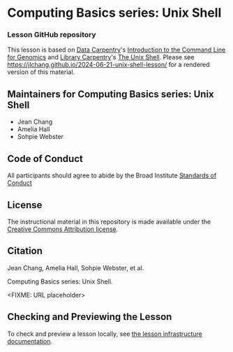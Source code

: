 # Computing Basics series: Unix Shell

### Lesson GitHub repository

This lesson is based on [Data Carpentry][dc-site]'s [Introduction to the Command Line for Genomics][dc-shell] and [Library Carpentry][lc-site]'s [The Unix Shell][lc-shell]. Please see <https://jlchang.github.io/2024-06-21-unix-shell-lesson/> for a rendered version of this material.

## Maintainers for Computing Basics series: Unix Shell

- Jean Chang
- Amelia Hall
- Sohpie Webster

## Code of Conduct

All participants should agree to abide by the Broad Institute [Standards of Conduct](https://intranet.broadinstitute.org/node/851)

## License

The instructional material in this repository is made available under the [Creative Commons Attribution
license](https://creativecommons.org/licenses/by/4.0/).

## Citation

Jean Chang, Amelia Hall, Sohpie Webster, et al.<p>
Computing Basics series: Unix Shell.<p>
<FIXME: URL placeholder>

## Checking and Previewing the Lesson

To check and preview a lesson locally, see [the lesson infrastructure documentation](https://carpentries.github.io/sandpaper-docs/).

[dc-shell]: https://github.com/datacarpentry/shell-genomics/
[dc-site]: https://datacarpentry.org
[lc-shell]: https://github.com/librarycarpentry/lc-shell/
[lc-site]: https://librarycarpentry.org
